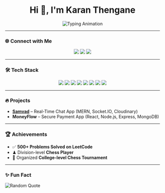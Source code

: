 <h1 align="center">Hi 👋, I'm Karan Thengane</h1>

<p align="center">
  <img src="https://readme-typing-svg.herokuapp.com?font=Fira+Code&size=22&duration=3000&pause=1000&color=1DA1F2&center=true&vCenter=true&width=550&lines=Computer+Science+Student;MERN+Stack+Developer;DSA+Enthusiast;Open+to+Opportunities" alt="Typing Animation" />
</p>

---

### 🌐 Connect with Me  
<p align="center">
  <a href="mailto:karanthengane23@gmail.com"><img src="https://img.shields.io/badge/Email-D14836?style=for-the-badge&logo=gmail&logoColor=white"/></a>
  <a href="https://www.linkedin.com/in/karanthengane"><img src="https://img.shields.io/badge/LinkedIn-0077B5?style=for-the-badge&logo=linkedin&logoColor=white"/></a>
  <a href="https://leetcode.com/u/karanthengane404"><img src="https://img.shields.io/badge/LeetCode-FFA116?style=for-the-badge&logo=leetcode&logoColor=white"/></a>
</p>

---

### 🛠️ Tech Stack  
<p align="center">
  <img src="https://img.shields.io/badge/C++-00599C?style=for-the-badge&logo=cplusplus&logoColor=white"/>
  <img src="https://img.shields.io/badge/Java-007396?style=for-the-badge&logo=java&logoColor=white"/>
  <img src="https://img.shields.io/badge/HTML5-E34F26?style=for-the-badge&logo=html5&logoColor=white"/>
  <img src="https://img.shields.io/badge/CSS3-1572B6?style=for-the-badge&logo=css3&logoColor=white"/>
  <img src="https://img.shields.io/badge/React-20232A?style=for-the-badge&logo=react&logoColor=61DAFB"/>
  <img src="https://img.shields.io/badge/Node.js-43853D?style=for-the-badge&logo=node.js&logoColor=white"/>
  <img src="https://img.shields.io/badge/MongoDB-4EA94B?style=for-the-badge&logo=mongodb&logoColor=white"/>
  <img src="https://img.shields.io/badge/SQL-4479A1?style=for-the-badge&logo=postgresql&logoColor=white"/>
</p>

---

### 🔥 Projects  
- **[Samvad](https://samvad1-frontend.onrender.com)** – Real-Time Chat App (MERN, Socket.IO, Cloudinary)  
- **MoneyFlow** – Secure Payment App (React, Node.js, Express, MongoDB)  

---

### 🏆 Achievements  
- ✅ **500+ Problems Solved on LeetCode**  
- ♟ Division-level **Chess Player**  
- 📌 Organized **College-level Chess Tournament**  

---

### ✨ Fun Fact  
![Random Quote](https://quotes-github-readme.vercel.app/api?type=horizontal&theme=dark)

